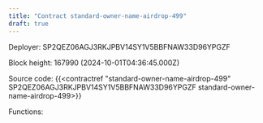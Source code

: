 ```yaml
---
title: "Contract standard-owner-name-airdrop-499"
draft: true
---
```

Deployer: SP2QEZ06AGJ3RKJPBV14SY1V5BBFNAW33D96YPGZF


 



Block height: 167990 (2024-10-01T04:36:45.000Z)

Source code: {{<contractref "standard-owner-name-airdrop-499" SP2QEZ06AGJ3RKJPBV14SY1V5BBFNAW33D96YPGZF standard-owner-name-airdrop-499>}}

Functions:


